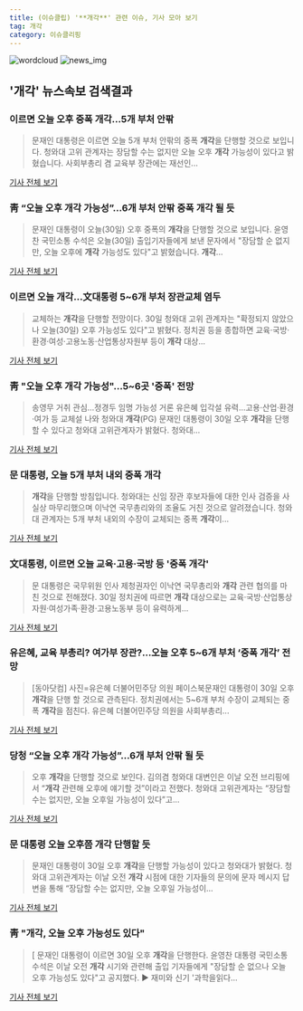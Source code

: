 ```yaml
---
title: (이슈클립) '**개각**' 관련 이슈, 기사 모아 보기
tag: 개각
category: 이슈클리핑
---
```

![wordcloud](https://s3.ap-northeast-2.amazonaws.com/lyrics101-wordcloud/2018-08-30-1535602821.png)
![news_img](https://user-images.githubusercontent.com/42597476/44507050-1206f400-a6e4-11e8-8d98-7ffbfebb353f.png)
## **'**개각**'** 뉴스속보 검색결과
### 이르면 오늘 오후 중폭 **개각**...5개 부처 안팎

>문재인 대통령은 이르면 오늘 5개 부처 안팎의 중폭 **개각**을 단행할 것으로 보입니다. 청와대 고위 관계자는 장담할 수는 없지만 오늘 오후 **개각** 가능성이 있다고 밝혔습니다. 사회부총리 겸 교육부 장관에는 재선인...

<a href="http://www.ytn.co.kr/_ln/0101_201808300829226447" target="_blank">기사 전체 보기</a>

### 靑 “오늘 오후 **개각** 가능성”…6개 부처 안팎 중폭 **개각** 될 듯

>문재인 대통령이 오늘(30일) 오후 중폭의 **개각**을 단행할 것으로 보입니다. 윤영찬 국민소통 수석은 오늘(30일) 출입기자들에게 보낸 문자에서 "장담할 순 없지만, 오늘 오후에 **개각** 가능성도 있다"고 밝혔습니다. **개각**...

<a href="http://news.kbs.co.kr/news/view.do?ncd=4031488&ref=A" target="_blank">기사 전체 보기</a>

### 이르면 오늘 **개각**…文대통령 5~6개 부처 장관교체 염두

>교체하는 **개각**을 단행할 전망이다. 30일 청와대 고위 관계자는 "확정되지 않았으나 오늘(30일) 오후 가능성도 있다"고 밝혔다. 정치권 등을 종합하면 교육·국방·환경·여성·고용노동·산업통상자원부 등이 **개각** 대상...

<a href="http://news.mt.co.kr/mtview.php?no=2018083009167659831" target="_blank">기사 전체 보기</a>

### 靑 "오늘 오후 **개각** 가능성"…5~6곳 '중폭' 전망

>송영무 거취 관심…정경두 임명 가능성 거론 유은혜 입각설 유력…고용·산업·환경·여가 등 교체설 나와 청와대 **개각**(PG) 문재인 대통령이 30일 오후 **개각**을 단행할 수 있다고 청와대 고위관계자가 밝혔다. 청와대...

<a href="http://app.yonhapnews.co.kr/YNA/Basic/SNS/r.aspx?c=AKR20180830026800001&did=1195m" target="_blank">기사 전체 보기</a>

### 문 대통령, 오늘 5개 부처 내외 중폭 **개각**

>**개각**을 단행할 방침입니다. 청와대는 신임 장관 후보자들에 대한 인사 검증을 사실상 마무리했으며 이낙연 국무총리와의 조율도 거친 것으로 알려졌습니다. 청와대 관계자는 5개 부처 내외의 수장이 교체되는 중폭 **개각**이...

<a href="http://www.obsnews.co.kr/news/articleView.html?idxno=1113464" target="_blank">기사 전체 보기</a>

### 文대통령, 이르면 오늘 교육·고용·국방 등 '중폭 **개각**'

>문 대통령은 국무위원 인사 제청권자인 이낙연 국무총리와 **개각** 관련 협의를 마친 것으로 전해졌다. 30일 정치권에 따르면 **개각** 대상으로는 교육·국방·산업통상자원·여성가족·환경·고용노동부 등이 유력하게...

<a href="http://news1.kr/articles/?3412299" target="_blank">기사 전체 보기</a>

### 유은혜, 교육 부총리? 여가부 장관?…오늘 오후 5~6개 부처 ‘중폭 **개각**’ 전망

>[동아닷컴] 사진=유은혜 더불어민주당 의원 페이스북문재인 대통령이 30일 오후 **개각**을 단행 할 것으로 관측된다. 정치권에서는 5~6개 부처 수장이 교체되는 중폭 **개각**을 점친다. 유은혜 더불어민주당 의원을 사회부총리...

<a href="http://news.donga.com/3/all/20180830/91746044/2" target="_blank">기사 전체 보기</a>

### 당청 “오늘 오후 **개각** 가능성”…6개 부처 안팎 될 듯

>오후 **개각**을 단행할 것으로 보인다. 김의겸 청와대 대변인은 이날 오전 브리핑에서 “**개각** 관련해 오후에 얘기할 것”이라고 전했다. 청와대 고위관계자는 “장담할 수는 없지만, 오늘 오후일 가능성이 있다”고...

<a href="http://daily.hankooki.com/lpage/politics/201808/dh20180830114435137450.htm" target="_blank">기사 전체 보기</a>

### 문 대통령 오늘 오후쯤 **개각** 단행할 듯

>문재인 대통령이 30일 오후 **개각**을 단행할 가능성이 있다고 청와대가 밝혔다. 청와대 고위관계자는 이날 오전 **개각** 시점에 대한 기자들의 문의에 문자 메시지 답변을 통해 “장담할 수는 없지만, 오늘 오후일 가능성이...

<a href="http://news.khan.co.kr/kh_news/khan_art_view.html?artid=201808300918001&code=910100" target="_blank">기사 전체 보기</a>

### 靑 "**개각**, 오늘 오후 가능성도 있다"

>[ 문재인 대통령이 이르면 30일 오후 **개각**을 단행한다. 윤영찬 대통령 국민소통수석은 이날 오전 **개각** 시기와 관련해 출입 기자들에게 "장담할 순 없으나 오늘 오후 가능성도 있다"고 공지했다. ▶ 재미와 신기 '과학을읽다...

<a href="http://view.asiae.co.kr/news/view.htm?idxno=2018083008294437712" target="_blank">기사 전체 보기</a>


